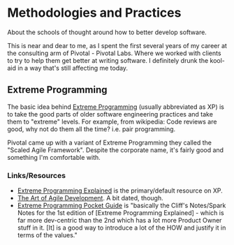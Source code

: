 # Methodologies and Practices

About the schools of thought around how to better develop software.

This is near and dear to me, as I spent the first several years of my career at the consulting arm of Pivotal - Pivotal Labs. Where we worked with clients to try to help them get better at writing software. I definitely drunk the kool-aid in a way that's still affecting me today.

## Extreme Programming

The basic idea behind [Extreme Programming](https://en.wikipedia.org/wiki/Extreme_programming) (usually abbreviated as XP) is to take the good parts of older software engineering practices and take them to "extreme" levels. For example, from wikipedia: Code reviews are good, why not do them all the time? i.e. pair programming.

Pivotal came up with a variant of Extreme Programming they called the "Scaled Agile Framework". Despite the corporate name, it's fairly good and something I'm comfortable with.

### Links/Resources

- <a href="https://bookshop.org/p/books/extreme-programming-explained-embrace-change-revised-kent-beck/9217826?ean=9780321278654&next=t" data-proofer-ignore>Extreme Programming Explained</a> is the primary/default resource on XP.
- <a href="https://bookshop.org/p/books/the-art-of-agile-development-james-shore/17135489?ean=9781492080695&next=t" data-proofer-ignore>The Art of Agile Development</a>. A bit dated, though.
- <a href="https://bookshop.org/p/books/extreme-programming-pocket-guide-shane-warden/7444375?ean=9780596004859&next=t" data-proofer-ignore>Extreme Programming Pocket Guide</a> is "basically the Cliff's Notes/Spark Notes for the 1st edition of [Extreme Programming Explained] - which is far more dev-centric than the 2nd which has a lot more Product Owner stuff in it. [It] is a good way to introduce a lot of the HOW and justify it in terms of the values."
